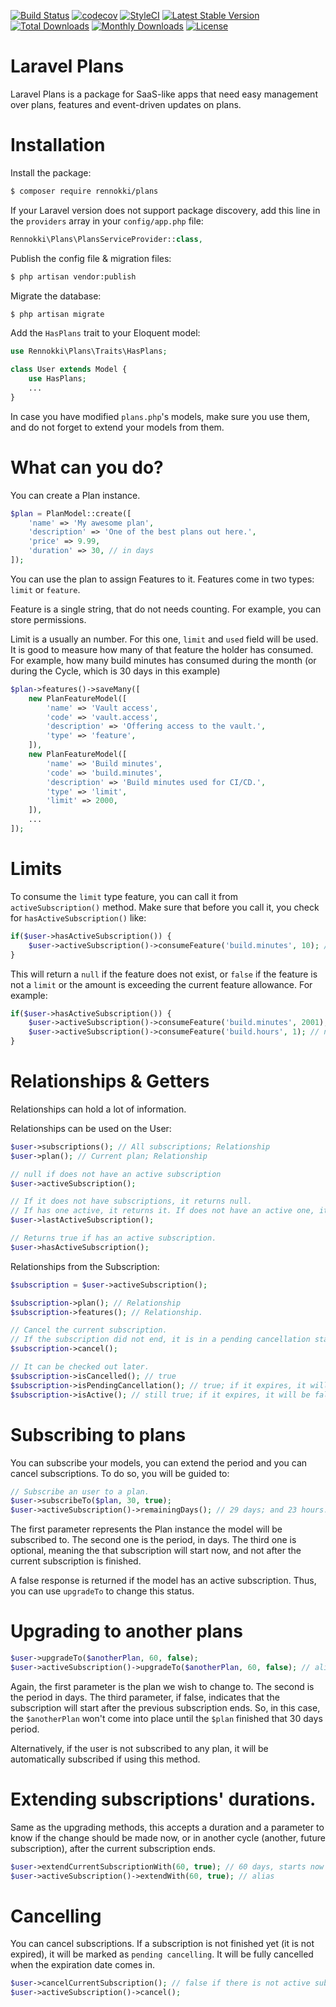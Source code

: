 [![Build Status](https://travis-ci.org/rennokki/plans.svg?branch=master)](https://travis-ci.org/rennokki/plans)
[![codecov](https://codecov.io/gh/rennokki/plans/branch/master/graph/badge.svg)](https://codecov.io/gh/rennokki/plans/branch/master)
[![StyleCI](https://github.styleci.io/repos/138162161/shield?branch=master)](https://github.styleci.io/repos/138162161)
[![Latest Stable Version](https://poser.pugx.org/rennokki/plans/v/stable)](https://packagist.org/packages/rennokki/plans)
[![Total Downloads](https://poser.pugx.org/rennokki/plans/downloads)](https://packagist.org/packages/rennokki/plans)
[![Monthly Downloads](https://poser.pugx.org/rennokki/plans/d/monthly)](https://packagist.org/packages/rennokki/plans)
[![License](https://poser.pugx.org/rennokki/plans/license)](https://packagist.org/packages/rennokki/plans)

# Laravel Plans
Laravel Plans is a package for SaaS-like apps that need easy management over plans, features and event-driven updates on plans.

# Installation
Install the package:
```bash
$ composer require rennokki/plans
```

If your Laravel version does not support package discovery, add this line in the `providers` array in your `config/app.php` file:
```php
Rennokki\Plans\PlansServiceProvider::class,
```

Publish the config file & migration files:
```bash
$ php artisan vendor:publish
```

Migrate the database:
```bash
$ php artisan migrate
```

Add the `HasPlans` trait to your Eloquent model:
```php
use Rennokki\Plans\Traits\HasPlans;

class User extends Model {
    use HasPlans;
    ...
}
```

In case you have modified `plans.php`'s models, make sure you use them, and do not forget to extend your models from them.

# What can you do?
You can create a Plan instance.
```php
$plan = PlanModel::create([
    'name' => 'My awesome plan',
    'description' => 'One of the best plans out here.',
    'price' => 9.99,
    'duration' => 30, // in days
]);
```

You can use the plan to assign Features to it. Features come in two types: `limit` or `feature`.

Feature is a single string, that do not needs counting. For example, you can store permissions.

Limit is a usually an number. For this one, `limit` and `used` field will be used. It is good to measure how many of that feature the holder has consumed. For example, how many build minutes has consumed during the month (or during the Cycle, which is 30 days in this example)
```php
$plan->features()->saveMany([
    new PlanFeatureModel([
        'name' => 'Vault access',
        'code' => 'vault.access',
        'description' => 'Offering access to the vault.',
        'type' => 'feature',
    ]),
    new PlanFeatureModel([
        'name' => 'Build minutes',
        'code' => 'build.minutes',
        'description' => 'Build minutes used for CI/CD.',
        'type' => 'limit',
        'limit' => 2000,
    ]),
    ...
]);
```

# Limits
To consume the `limit` type feature, you can call it from `activeSubscription()` method. Make sure that before you call it, you check for `hasActiveSubscription()` like:
```php
if($user->hasActiveSubscription()) {
    $user->activeSubscription()->consumeFeature('build.minutes', 10); // consumed 10 minutes.
}
```

This will return a `null` if the feature does not exist, or `false` if the feature is not a `limit` or the amount is exceeding the current feature allowance. For example:
```php
if($user->hasActiveSubscription()) {
    $user->activeSubscription()->consumeFeature('build.minutes', 2001); // false
    $user->activeSubscription()->consumeFeature('build.hours', 1); // null
}
```

# Relationships & Getters
Relationships can hold a lot of information.

Relationships can be used on the User:
```php
$user->subscriptions(); // All subscriptions; Relationship
$user->plan(); // Current plan; Relationship

// null if does not have an active subscription
$user->activeSubscription();

// If it does not have subscriptions, it returns null.
// If has one active, it returns it. If does not have an active one, it returns the last one.
$user->lastActiveSubscription();

// Returns true if has an active subscription.
$user->hasActiveSubscription();
```

Relationships from the Subscription:
```php
$subscription = $user->activeSubscription();

$subscription->plan(); // Relationship
$subscription->features(); // Relationship.

// Cancel the current subscription.
// If the subscription did not end, it is in a pending cancellation state.
$subscription->cancel();

// It can be checked out later.
$subscription->isCancelled(); // true
$subscription->isPendingCancellation(); // true; if it expires, it will be false
$subscription->isActive(); // still true; if it expires, it will be false
```

# Subscribing to plans
You can subscribe your models, you can extend the period and you can cancel subscriptions. To do so, you will be guided to:
```php
// Subscribe an user to a plan.
$user->subscribeTo($plan, 30, true);
$user->activeSubscription()->remainingDays(); // 29 days; and 23 hours... you know.
```

The first parameter represents the Plan instance the model will be subscribed to. The second one is the period, in days. The third one is optional, meaning the that subscription will start now, and not after the current subscription is finished.

A false response is returned if the model has an active subscription. Thus, you can use `upgradeTo` to change this status.

# Upgrading to another plans
```php
$user->upgradeTo($anotherPlan, 60, false);
$user->activeSubscription()->upgradeTo($anotherPlan, 60, false); // alias
```

Again, the first parameter is the plan we wish to change to. The second is the period in days. The third parameter, if false, indicates that the subscription will start after the previous subscription ends. So, in this case, the `$anotherPlan` won't come into place until the `$plan` finished that 30 days period.

Alternatively, if the user is not subscribed to any plan, it will be automatically subscribed if using this method.

# Extending subscriptions' durations.
Same as the upgrading methods, this accepts a duration and a parameter to know if the change should be made now, or in another cycle (another, future subscription), after the current subscription ends.
```php
$user->extendCurrentSubscriptionWith(60, true); // 60 days, starts now
$user->activeSubscription()->extendWith(60, true); // alias
```

# Cancelling
You can cancel subscriptions. If a subscription is not finished yet (it is not expired), it will be marked as `pending cancelling`. It will be fully cancelled when the expiration date comes in.
```php
$user->cancelCurrentSubscription(); // false if there is not active subscription
$user->activeSubscription()->cancel();
```

